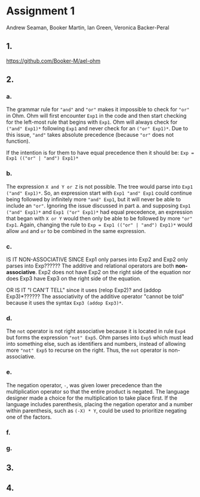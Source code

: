 # Assignment 1
Andrew Seaman, Booker Martin, Ian Green, Veronica Backer-Peral

## 1.
https://github.com/Booker-M/ael-ohm

## 2.
### a.
The grammar rule for `"and"` and `"or"` makes it impossible to check for `"or"` in Ohm. Ohm will first encounter `Exp1` in the code and then start checking for the left-most rule that begins with `Exp1`. Ohm will always check for `("and" Exp1)*` following `Exp1` and never check for an `("or" Exp1)*`. Due to this issue, `"and"` takes absolute precedence (because `"or"` does not function).

If the intention is for them to have equal precedence then it should be:
```Exp = Exp1 (("or" | "and") Exp1)*```

### b.
The expression `X and Y or Z` is not possible. The tree would parse into `Exp1 ("and" Exp1)*`. So, an expression start with `Exp1 "and" Exp1` could continue being followed by infinitely more `"and" Exp1`, but it will never be able to include an `"or"`. Ignoring the issue discussed in part a. and supposing `Exp1 ("and" Exp1)*` and `Exp1 ("or" Exp1)*` had equal precedence, an expression that began with `X or Y` would then only be able to be followed by more `"or" Exp1`. Again, changing the rule to `Exp = Exp1 (("or" | "and") Exp1)*` would allow `and` and `or` to be combined in the same expression.

### c.
IS IT NON-ASSOCIATIVE SINCE Exp1 only parses into Exp2 and Exp2 only parses into Exp??????
The additive and relational operators are both **non-associative**. Exp2 does not have Exp2 on the right side of the equation nor does Exp3 have Exp3 on the right side of the equation.

OR IS IT "I CAN'T TELL" since it uses (relop Exp2)? and (addop Exp3)*??????
The associativity of the additive operator "cannot be told" because it uses the syntax `Exp3 (addop Exp3)*`.

### d.
The `not` operator is not right associative because it is located in rule `Exp4` but forms the expression `"not" Exp5`. Ohm parses into `Exp5` which must lead into something else, such as identifiers and numbers, instead of allowing more `"not" Exp5` to recurse on the right. Thus, the `not` operator is non-associative.

### e.
The negation operator, `-`, was given lower precedence than the multiplication operator so that the entire product is negated. The language designer made a choice for the multiplication to take place first. If the language includes parenthesis, placing the negation operator and a number within parenthesis, such as `(-X) * Y`, could be used to prioritize negating one of the factors. 

### f.

### g.

## 3.

## 4.